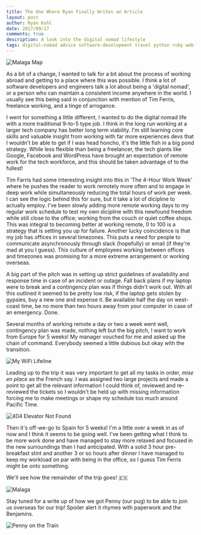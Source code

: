 ```yaml
---
title: The One Where Ryan Finally Writes an Article
layout: post
author: Ryan Kuhl
date: 2017/09/17
comments: true
description: A look into the digital nomad lifestyle
tags: digital-nomad advice software-development travel python ruby web-developer work abroad spain malaga
---
```


![Malaga Map][malaga_map]

As a bit of a change, I wanted to talk for a bit about the process of working abroad and getting to a place where this
was possible. I think a lot of software developers and engineers talk a lot about being a 'digital nomad', or a person
who can maintain a consistent income anywhere in the world. I usually see this being said in conjunction with mention of
Tim Ferris, freelance working, and a tinge of arrogance.


I went for something a little different, I wanted to do the digital nomad life with a more traditional 9-to-5 type job.
I think in the long run working at a larger tech company has better long term viability. I'm still learning core skills
and valuable insight from working with far more experiences devs that I wouldn't be able to get if I was head honcho,
it's the little fish in a big pond strategy. While less flexible than being a freelancer, the tech giants like Google,
Facebook and WordPress have brought an expectation of remote work for the tech workforce, and this should be taken
advantage of to the fullest!


Tim Farris had some interesting insight into this in 'The 4-Hour Work Week' where he pushes the reader to work remotely
more often and to engage in deep work while simultaneously reducing the total hours of work per week. I can see the
logic behind this for sure, but it take a lot of dicipline to actually employ. I've been slowly adding more remote
working days to my regular work schedule to test my own dicipline with this newfound freedom while still close to the
office; working from the couch or quiet coffee shops. This was integral to becoming better at working remote, 0 to 100
is a strategy that is setting you up for failure. Another lucky coincidence is that my job has offices in several
timezones. This puts a need for people to communicate asynchronously through slack (hopefully) or email (if they're mad
at you I guess). This culture of employees working between offices and timezones was promising for a more extreme
arrangement or working overseas.


A big part of the pitch was in setting up strict guidelines of availability and response time in case of
an incident or outage. Fall back plans if my laptop were to break and a contingency plan was if things didn't work
out. With all this outlined it seemed to be pretty low risk, if the laptop gets stolen by gypsies, buy a new one and
expense it. Be available half the day on west-coast time, be no more than two hours away from your computer in case of
an emergency. Done.


Several months of working remote a day or two a week went well, contingency plan was made, nothing left but the big pitch, I want to
work from Europe for 5 weeks! My manager vouched for me and asked up the chain of command. Everybody seemed a little dubious but
okay with the transition.

![My WiFi Lifeline][wifi]

Leading up to the trip it was very important to get all my tasks in order, *mise en place* as the French say.
I was assigned two large projects and made a point to get all the relevant information I could think of, reviewed and
re-reviewed the tickets so I wouldn't be held up with missing informaition forcing me to make meetings or shape my
schedule too much around Pacific Time.


![404 Elevator Not Found][elevator]


Then it's off-we-go to Spain for 5 weeks! I'm a little over a week in as of now and I think it seems to be going well.
I've been getting what I think to be more work done and have managed to stay more relaxed and focused in the new
surroundings than I had anticipated. With a solid 3 hour pre-breakfast stint and another 3 or so hours after dinner I
have managed to keep my workload on par with being in the office, so I guess Tim Ferris might be onto something.


We'll see how the remainder of the trip goes! :es:

![Malaga][malaga]

Stay tuned for a write up of how we got Penny (our pug) to be able to join us overseas for our trip! Spoiler alert it
rhymes with paperwork and the Benjamins.

![Penny on the Train][penny_chin]


[penny_chin]: https://s3.amazonaws.com/fiveweeksabroad-assets/09172017/penny_chin.jpg
[elevator]:   https://s3.amazonaws.com/fiveweeksabroad-assets/09172017/elevator.jpg
[malaga]:     https://s3.amazonaws.com/fiveweeksabroad-assets/09172017/malaga.jpg
[malaga_map]: https://s3.amazonaws.com/fiveweeksabroad-assets/09172017/map.jpg
[wifi]:       https://s3.amazonaws.com/fiveweeksabroad-assets/09172017/wifi.jpg
